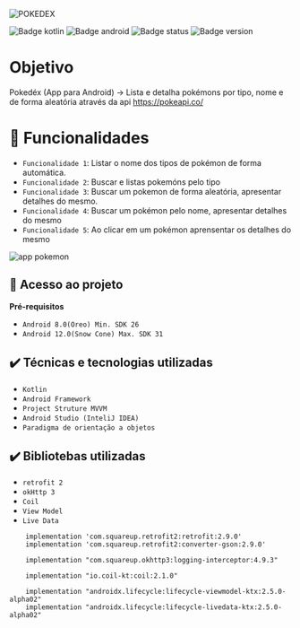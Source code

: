 ![POKEDEX](https://user-images.githubusercontent.com/96504657/178718377-e5d72e85-cba0-4857-bae5-4530f7352ca5.jpg)

![Badge kotlin](https://img.shields.io/badge/kotlin-language-purple)
![Badge android](https://img.shields.io/badge/Android-3DDC84?style=for-the-badge&logo=android&logoColor=white)
![Badge status](https://badgen.net/github/status/micromatch/micromatch/4.0.1)
![Badge version](https://badgen.net/badge/version/1.0/pink?icon=github)

# Objetivo
Pokedéx (App para Android) -> Lista e detalha pokémons por tipo, nome e de forma aleatória através da api https://pokeapi.co/

# :hammer: Funcionalidades

- `Funcionalidade 1`: Listar o nome dos tipos de pokémon de forma automática.
- `Funcionalidade 2`: Buscar e listas pokemóns pelo tipo
- `Funcionalidade 3`: Buscar um pokemon de forma aleatória, apresentar detalhes do mesmo.
- `Funcionalidade 4`: Buscar um pokémon pelo nome, apresentar detalhes do mesmo
- `Funcionalidade 5`: Ao clicar em um pokémon aprensentar os detalhes do mesmo

![app pokemon](https://user-images.githubusercontent.com/96504657/178719275-3c22544e-bfb6-4df0-a732-7d8849e510d5.gif)


## 📁 Acesso ao projeto

**Pré-requisitos**
 
- `Android 8.0(Oreo) Min. SDK 26`
- `Android 12.0(Snow Cone) Max. SDK 31`

## ✔️ Técnicas e tecnologias utilizadas

- ``Kotlin``
- ``Android Framework``
- ``Project Struture MVVM``
- ``Android Studio (InteliJ IDEA)``
- ``Paradigma de orientação a objetos``

## ✔️ Bibliotebas utilizadas

- ``retrofit 2``
- ``okHttp 3``
- ``Coil``
- ``View Model``
- ``Live Data``

```
    implementation 'com.squareup.retrofit2:retrofit:2.9.0'
    implementation 'com.squareup.retrofit2:converter-gson:2.9.0'

    implementation "com.squareup.okhttp3:logging-interceptor:4.9.3"

    implementation "io.coil-kt:coil:2.1.0"

    implementation "androidx.lifecycle:lifecycle-viewmodel-ktx:2.5.0-alpha02"
    implementation "androidx.lifecycle:lifecycle-livedata-ktx:2.5.0-alpha02"
```

